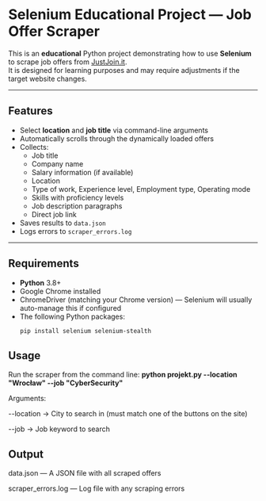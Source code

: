 # Selenium Educational Project — Job Offer Scraper

This is an **educational** Python project demonstrating how to use **Selenium** to scrape job offers from [JustJoin.it](https://justjoin.it/).  
It is designed for learning purposes and may require adjustments if the target website changes.

---

## Features
- Select **location** and **job title** via command-line arguments
- Automatically scrolls through the dynamically loaded offers
- Collects:
  - Job title
  - Company name
  - Salary information (if available)
  - Location
  - Type of work, Experience level, Employment type, Operating mode
  - Skills with proficiency levels
  - Job description paragraphs
  - Direct job link
- Saves results to `data.json`
- Logs errors to `scraper_errors.log`

---

## Requirements
- **Python** 3.8+
- Google Chrome installed
- ChromeDriver (matching your Chrome version) — Selenium will usually auto-manage this if configured
- The following Python packages:
  ```bash
  pip install selenium selenium-stealth

## Usage
Run the scraper from the command line:
    **python projekt.py --location "Wrocław" --job "CyberSecurity"**
    
Arguments:
  
  --location → City to search in (must match one of the buttons on the site)
  
  --job → Job keyword to search

## Output
data.json — A JSON file with all scraped offers

scraper_errors.log — Log file with any scraping errors
